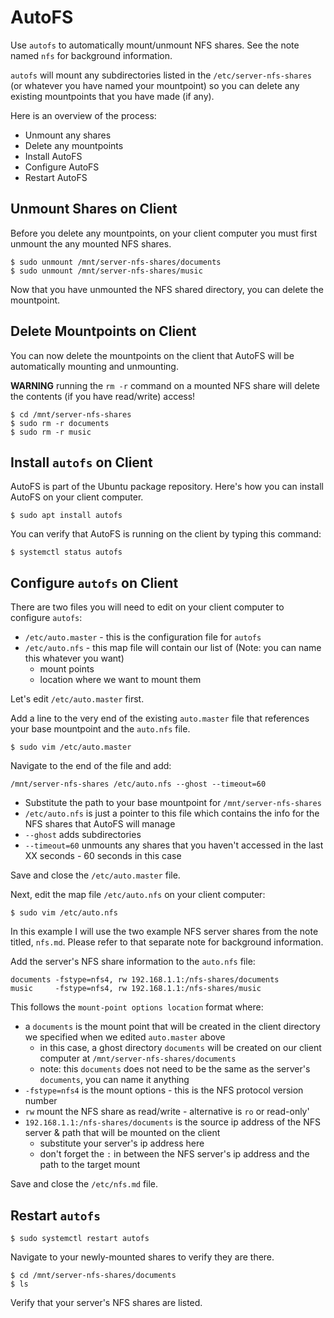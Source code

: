 # AutoFS

Use `autofs` to automatically mount/unmount NFS shares. See the note named `nfs` for background information.

`autofs` will mount any subdirectories listed in the `/etc/server-nfs-shares` (or whatever you have named your mountpoint) so you can delete any existing mountpoints that you have made (if any).

Here is an overview of the process:

* Unmount any shares
* Delete any mountpoints
* Install AutoFS
* Configure AutoFS
* Restart AutoFS

## Unmount Shares on Client

Before you delete any mountpoints, on your client computer you must first unmount the any mounted NFS shares.

    $ sudo unmount /mnt/server-nfs-shares/documents
    $ sudo unmount /mnt/server-nfs-shares/music

Now that you have unmounted the NFS shared directory, you can delete the mountpoint.

## Delete Mountpoints on Client

You can now delete the mountpoints on the client that AutoFS will be automatically mounting and unmounting.

**WARNING** running the `rm -r` command on a mounted NFS share will delete the contents (if you have read/write) access!

    $ cd /mnt/server-nfs-shares
    $ sudo rm -r documents
    $ sudo rm -r music
    
## Install `autofs` on Client

AutoFS is part of the Ubuntu package repository. Here's how you can install AutoFS on your client computer.

    $ sudo apt install autofs
    
You can verify that AutoFS is running on the client by typing this command:

    $ systemctl status autofs
    
## Configure `autofs` on Client

There are two files you will need to edit on your client computer to configure `autofs`:

* `/etc/auto.master` - this is the configuration file for `autofs`
* `/etc/auto.nfs` - this map file will contain our list of (Note: you can name this whatever you want)
    * mount points
    * location where we want to mount them

Let's edit `/etc/auto.master` first. 

Add a line to the very end of the existing `auto.master` file that references your base mountpoint and the `auto.nfs` file.

    $ sudo vim /etc/auto.master
    
Navigate to the end of the file and add:

    /mnt/server-nfs-shares /etc/auto.nfs --ghost --timeout=60
    
* Substitute the path to your base mountpoint for `/mnt/server-nfs-shares`
* `/etc/auto.nfs` is just a pointer to this file which contains the info for the NFS shares that AutoFS will manage
* `--ghost` adds subdirectories
* `--timeout=60` unmounts any shares that you haven't accessed in the last XX seconds - 60 seconds in this case

Save and close the `/etc/auto.master` file.

Next, edit the map file `/etc/auto.nfs` on your client computer:

    $ sudo vim /etc/auto.nfs
    
In this example I will use the two example NFS server shares from the note titled, `nfs.md`. Please refer to that separate note for background information.

Add the server's NFS share information to the `auto.nfs` file:

    documents -fstype=nfs4, rw 192.168.1.1:/nfs-shares/documents
    music     -fstype=nfs4, rw 192.168.1.1:/nfs-shares/music
    
This follows the `mount-point options location` format where:
    
* a `documents` is the mount point that will be created in the client directory we specified when we edited `auto.master` above
    * in this case, a ghost directory `documents` will be created on our client computer at `/mnt/server-nfs-shares/documents`
    * note: this `documents` does not need to be the same as the server's `documents`, you can name it anything
* `-fstype=nfs4` is the mount options - this is the NFS protocol version number
* `rw` mount the NFS share as read/write - alternative is `ro` or read-only'
* `192.168.1.1:/nfs-shares/documents` is the source ip address of the NFS server & path that will be mounted on the client
    * substitute your server's ip address here
    * don't forget the `:` in between the NFS server's ip address and the path to the target mount

Save and close the `/etc/nfs.md` file.

## Restart `autofs`

    $ sudo systemctl restart autofs
    
Navigate to your newly-mounted shares to verify they are there.

    $ cd /mnt/server-nfs-shares/documents
    $ ls
   
Verify that your server's NFS shares are listed.
